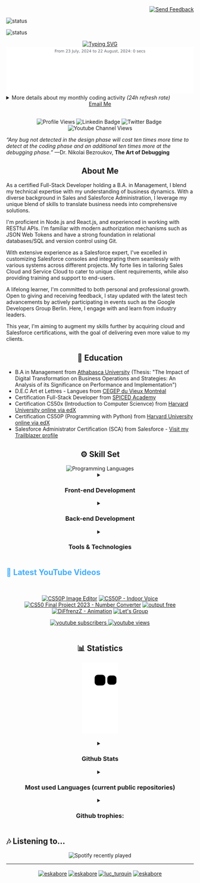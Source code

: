 <!-- Begin HEADER Section --> 

<!-- Begin Send Feedback button Section -->

<div align="right">

<a href="https://ikrw0yzi9gy.typeform.com/to/USWYQlvZ" target="_blank">
  <img src="https://img.shields.io/badge/Send%20Feedback-Click%20Here-1abc9c?style=flat-square" alt="Send Feedback">
</a>

</div>

<!-- End Send Feedback button Section -->

![status](https://badge.stateful.com/Eskabore/status.svg)

![status](https://badge.stateful.com/Eskabore/dnd.svg)

  <!--- Begin Typing on Entrance Section -->
  
<div align="center">
 <a href="https://jl-turquin.com" target="_blank"><img src="https://readme-typing-svg.herokuapp.com?font=Orbitron&weight=700&size=24&duration=4000&pause=1000&color=BB1F3BBB&center=true&vCenter=true&width=435&lines=Jean-Luc+KABORE-TURQUIN;Fullstack+Developer;SALESFORCE+Consultant" alt="Typing SVG" /></a>
</div>

  <!--- End Typing on Entrance Section -->
 
  <!-- Begin Wakatime Activity Section -->
  
  <!-- Begin wakatime Activity SVG Section -->
  
  <img src="https://github.com/Eskabore/eskabore/blob/master/images/stat.svg" alt="My Monthly Activity Stat SVG">
  
<!-- img src="https://raw.githubusercontent.com/Eskabore/eskabore/e408898243480718d2256b60bf2e64640aa6ecdb/images/stat.svg" -->

  <!-- End wakatime Activity SVG Section -->

<details><summary>More details about my monthly coding activity <i>(24h refresh rate)</i></summary>
  
<!--START_SECTION:waka-->

```txt
From: 23 July 2024 - To: 22 August 2024

Total Time: 0 secs

No activity tracked
```

<!--END_SECTION:waka-->

 </details>
  
<!-- End Wakatime Activity Section -->

<!-- End HEADER Section -->

<!--- Begin INTRO Section -->

<!--- Begin Contact Information Section -->
  
<div align="center">
  <a href="mailto:jl.turquin@diffrenzz.com">Email Me</a>
</div>
<br>
<!--- End Contact Information Section -->
  <!-- Begin Badges Section -->
<div align="center">
  
![Profile Views](https://komarev.com/ghpvc/?username=eskabore&label=Profile%20views&color=0e75b6&style=flat/)
![Linkedin Badge](https://img.shields.io/badge/-jeanluc-blue?style=flat-social&logo=Linkedin&logoColor=white&link=https://www.linkedin.com/in/jlkabore-turquin/)&nbsp;![Twitter Badge](https://img.shields.io/twitter/url?style=social&url=https%3A%2F%2Ftwitter.com%2Fluc_turquin/)&nbsp;![Youtube Channel Views](https://img.shields.io/youtube/channel/views/UC-PyiQJGXmEENgm0WaQEr2w?style=social)
  
</div>
  
  <!-- End Badges Section -->
<!-- End INTRO Section -->

<!-- Begin Quotes Section -->
_“Any bug not detected in the design phase will cost ten times more time to detect at the coding phase and an additional ten times more at the debugging phase.”_ —Dr. Nikolai Bezroukov, **The Art of Debugging**
<!-- End Quote Section -->

<!--- Begin ABOUT ME Section -->
<h2 align="center">About Me</h2>
<p align="center" style="text-align: justify; margin: 0 50px; font-size: 17px;">
  
As a certified Full-Stack Developer holding a B.A. in Management, I blend my technical expertise with my understanding of business dynamics. With a diverse background in Sales and Salesforce Administration, I leverage my unique blend of skills to translate business needs into comprehensive solutions.

I'm proficient in Node.js and React.js, and experienced in working with RESTful APIs. I'm familiar with modern authorization mechanisms such as JSON Web Tokens and have a strong foundation in relational databases/SQL and version control using Git.

With extensive experience as a Salesforce expert, I've excelled in customizing Salesforce consoles and integrating them seamlessly with various systems across different projects. My forte lies in tailoring Sales Cloud and Service Cloud to cater to unique client requirements, while also providing training and support to end-users.

A lifelong learner, I'm committed to both personal and professional growth. Open to giving and receiving feedback, I stay updated with the latest tech advancements by actively participating in events such as the Google Developers Group Berlin. Here, I engage with and learn from industry leaders.

This year, I'm aiming to augment my skills further by acquiring cloud and Salesforce certifications, with the goal of delivering even more value to my clients.
</p>
 <!--- End ABOUT ME Section -->
 
 <!-- Begin Education Section -->
 <h2 align="center">🏫 Education</h2>
 
 - B.A in Management from [Athabasca University](https://www.athabascau.ca/) (Thesis: "The Impact of Digital Transformation on Business Operations and Strategies: An Analysis of its Significance on Performance and Implementation")
- D.E.C Art et Lettres - Langues from [CEGEP du Vieux Montréal](https://www.cvm.qc.ca/)
- Certification Full-Stack Developer from [SPICED Academy](https://www.spiced-academy.com/)
- Certification CS50x (Introduction to Computer Scienvce) from [Harvard University online via edX](https://pll.harvard.edu/course/cs50-introduction-computer-science?delta=0)
- Certification CS50P (Programming with Python) from [Harvard University online via edX](https://pll.harvard.edu/course/cs50-introduction-computer-science?delta=0)
- Salesforce Administrator Certification (SCA) from Salesforce - [Visit my Trailblazer profile](https://trailblazer.me/id/jkabore-turquin)
 <!-- End Education Section -->
 
<!--- Begin Skills Section -->
<h2 align="center">⚙️ Skill Set</h2>

<div align="center">
    <img alt="Programming Languages" src="https://user-images.githubusercontent.com/78341798/194531121-47b0119a-ce00-439d-b586-125f86acb098.png" width="80" height="auto"> 
</div>
<div align="center">
  <details><summary><h3>Front-end Development</h3></summary>
    <img alt="JavaScript" src="https://upload.wikimedia.org/wikipedia/commons/6/6a/JavaScript-logo.png" height="50px">
    <img alt="ReactJS" src="https://upload.wikimedia.org/wikipedia/commons/a/a7/React-icon.svg" height="50px">
    <img alt="Python" src="https://upload.wikimedia.org/wikipedia/commons/c/c3/Python-logo-notext.svg" height="50px">
    <img alt="Bootstrap" src="https://upload.wikimedia.org/wikipedia/commons/b/b2/Bootstrap_logo.svg" height="50px">
    <img alt="Sass" src="https://sass-lang.com/assets/img/styleguide/color-1c4aab2b.png" height="50px">
  </details>
  <details><summary><h3>Back-end Development</h3></summary>
    <img alt="NodeJS" src="https://upload.wikimedia.org/wikipedia/commons/d/d9/Node.js_logo.svg" height="50px">
    <img alt="Python" src="https://upload.wikimedia.org/wikipedia/commons/c/c3/Python-logo-notext.svg" height="50px">
    <!-- <img alt="Java" src="https://upload.wikimedia.org/wikipedia/en/3/30/Java_programming_language_logo.svg" height="50px"> -->
    <img alt="Firebase" src="https://upload.wikimedia.org/wikipedia/commons/b/bd/Firebase_Logo.png" height="50px">
  </details>
  <details><summary><h3>Tools & Technologies</h3></summary>
    <img alt="Git" src="https://upload.wikimedia.org/wikipedia/commons/3/3f/Git_icon.svg" height="50px">
    <img alt="MongoDB" src="https://upload.wikimedia.org/wikipedia/commons/9/93/MongoDB_Logo.svg" height="50px">
    <img alt="SQLite" src="https://upload.wikimedia.org/wikipedia/commons/thumb/3/38/SQLite370.svg/1200px-SQLite370.svg.png" height="50px">
    <img  alt="C" height="50px" style="padding-right:10px;" src="https://cdn.jsdelivr.net/gh/devicons/devicon/icons/c/c-original.svg"/>
    <img  alt="GoogleCloud" height="50px" style="padding-right:10px;" src="https://cdn.jsdelivr.net/gh/devicons/devicon/icons/googlecloud/googlecloud-original.svg">
    <img  alt="AWS" height="50px" style="padding-right:10px;" src="https://upload.wikimedia.org/wikipedia/commons/9/93/Amazon_Web_Services_Logo.svg">
    <img  alt="vscode" height="50px" style="padding-right:10px;"src="https://cdn.jsdelivr.net/gh/devicons/devicon/icons/vscode/vscode-original.svg">
    <img  alt="Canva" height="50px" style="padding-right:10px;" src="https://cdn.jsdelivr.net/gh/devicons/devicon/icons/canva/canva-original.svg">
    </details>
</div>


<!-- Latest Youtube Videos -->
<h2 style="color: #44AEFB">🎦 Latest YouTube Videos</h2>
<br/>

<!-- Resource/Reference: https://github.com/DenverCoder1/github-readme-youtube-cards -->
<div class="youtube videos cards" align="center">

<!-- BEGIN YOUTUBE-CARDS -->
[![CS50P Image Editor](https://ytcards.demolab.com/?id=A0UyIOmRCAI&title=CS50P+Image+Editor&lang=en&timestamp=1683737659&background_color=%230d1117&title_color=%23ffffff&stats_color=%23dedede&max_title_lines=1&width=250&border_radius=5 "CS50P Image Editor")](https://www.youtube.com/watch?v=A0UyIOmRCAI)
[![CS50P - Indoor Voice](https://ytcards.demolab.com/?id=nYInu6_l2Sk&title=CS50P+-+Indoor+Voice&lang=en&timestamp=1675107111&background_color=%230d1117&title_color=%23ffffff&stats_color=%23dedede&max_title_lines=1&width=250&border_radius=5 "CS50P - Indoor Voice")](https://www.youtube.com/watch?v=nYInu6_l2Sk)
[![CS50 Final Project 2023 - Number Converter](https://ytcards.demolab.com/?id=gTvI4iPJbEg&title=CS50+Final+Project+2023+-+Number+Converter&lang=en&timestamp=1674860744&background_color=%230d1117&title_color=%23ffffff&stats_color=%23dedede&max_title_lines=1&width=250&border_radius=5 "CS50 Final Project 2023 - Number Converter")](https://www.youtube.com/watch?v=gTvI4iPJbEg)
[![output free](https://ytcards.demolab.com/?id=35j3drHLczY&title=output+free&lang=en&timestamp=1600975149&background_color=%230d1117&title_color=%23ffffff&stats_color=%23dedede&max_title_lines=1&width=250&border_radius=5 "output free")](https://www.youtube.com/watch?v=35j3drHLczY)
[![DiFfrenzZ -  Animation](https://ytcards.demolab.com/?id=kxCJK7Ffvys&title=DiFfrenzZ+-++Animation&lang=en&timestamp=1600975096&background_color=%230d1117&title_color=%23ffffff&stats_color=%23dedede&max_title_lines=1&width=250&border_radius=5 "DiFfrenzZ -  Animation")](https://www.youtube.com/watch?v=kxCJK7Ffvys)
[![Let's Group](https://ytcards.demolab.com/?id=Ui8vzTeH4H4&title=Let%27s+Group&lang=en&timestamp=1600974743&background_color=%230d1117&title_color=%23ffffff&stats_color=%23dedede&max_title_lines=1&width=250&border_radius=5 "Let's Group")](https://www.youtube.com/watch?v=Ui8vzTeH4H4)
<!-- END YOUTUBE-CARDS -->
</div>

<!-- Begin Youtube Buttons -->
<!-- Resource/Reference:  https://github.com/DenverCoder1/custom-icon-badges -->
<div class="youtube buttons" align="center">
    <a href="https://www.youtube.com/channel/UC-PyiQJGXmEENgm0WaQEr2w"  target="_blank">
        <img alt="youtube subscribers" src="https://custom-icon-badges.demolab.com/youtube/channel/subscribers/UC-PyiQJGXmEENgm0WaQEr2w?color=%23E05D44&label=SUBSCRIBE&logo=video&logoColor=white&style=for-the-badge&labelColor=CE4630"/>
    </a> 
    <a href="https://www.youtube.com/channel/UC-PyiQJGXmEENgm0WaQEr2w"  target="_blank">
        <img alt="youtube views" src="https://custom-icon-badges.demolab.com/youtube/channel/views/UC-PyiQJGXmEENgm0WaQEr2w?color=%23E05D44&logo=eye&logoColor=white&style=for-the-badge&labelColor=CE4630"/>
    </a> 
</div>
<br>
<!-- End Youtube Buttons -->

<!--- End First Section -->


<!--- Statistics Section-->
<h2 align="center">📊 Statistics</h2>
 <!--- Begin Snake GIF Section -->

<div align="center">

![My Activity Snake SVG](https://github.com/Eskabore/eskabore/blob/output/github-contribution-grid-snake.svg)
  
<!--img src="https://user-images.githubusercontent.com/45074124/232567318-a5aa22be-0cf3-4e36-af73-26b8572c57b8.svg" -->
  
</div>

<!-- End Snake GIF Section -->

<!-- Begin Stats Cards -->
<!-- Resources:  -->
<!-- Github & Languages Stats: https://github.com/Eskabore/eskabore --> 
<!-- Streak Stats: https://github.com/Eskabore/eskabore -->

<div class="stats" align="center" style="display:block;">

  <details><summary><h3>Github Stats</h3></summary>
   
<img alt="esabore github stats" src="https://github-readme-stats.vercel.app/api?username=Eskabore&hide=stars&count_private=true&show_icons=true&theme=algolia&border_radius=50">    
<img alt="eskabore github streak" src="https://streak-stats.demolab.com?user=Eskabore&count_private=false&theme=algolia&border_radius=50">
   
 </details>

  <details><summary><h3>Most used Languages (current public repositories)</h3></summary>
<img alt="most used languages" src="https://github-readme-stats.vercel.app/api/top-langs/?username=Eskabore&layout=donut&show_icons=true&theme=algolia&border_radius=50">
</details>
 
<!--- Begin Stats/Github trophies Section -->
<details><summary><h3 id="trophies">Github trophies:</h3></summary>
<div id="trophies" align="center"><a href="https://github.com/ryo-ma/github-profile-trophy"><img src="https://github-profile-trophy.vercel.app/?username=eskabore" alt="eskabore" /></a>
</div>  
</details>
<!--- End Stats/Github trophies Section -->
  
</div>

<!--  End Stats Cards -->




<!-- End Statistics Section-->
  
<!-- Hobbies -->

<h2>🎶 Listening to...</h2>

<div align="center">

![Spotify recently played](https://spotify-recently-played-readme.vercel.app/api?user=31zjlqdgtbfbzigpej5j25o7wr6e&count=3&unique=true)

 </div>
 
 ---
 
<!-- Begin Footer -->
<!-- Icons Resources -->

<div class="footer" align="center" style="margin:15px;">
<a href="https://codepen.io/eskabore" target="_blank"><img align="center" src="https://cdn.jsdelivr.net/npm/simple-icons@3.0.1/icons/codepen.svg" alt="eskabore" height="30" width="40" /></a>  
<a href="https://dev.to/eskabore" target="_blank"><img align="center" src="https://cdn.jsdelivr.net/npm/simple-icons@3.0.1/icons/dev-dot-to.svg" alt="eskabore" height="30" width="40" /></a>  
<a href="https://twitter.com/luc_turquin" target="_blank"><img align="center" src="https://cdn.jsdelivr.net/npm/simple-icons@3.0.1/icons/twitter.svg" alt="luc_turquin" height="30" width="40" /></a>  
<a href="https://codesandbox.com/eskabore" target="_blank"><img align="center" src="https://cdn.jsdelivr.net/npm/simple-icons@3.0.1/icons/codesandbox.svg" alt="eskabore" height="30" width="40" /></a> 
</div>
<br>
<br>
<!-- End Footer -->
  
  
  <!-- <details><summary><h3>Front-end Development</h3></summary>
      <img  alt="JavaScript" height="50px" src="https://cdn.jsdelivr.net/gh/devicons/devicon/icons/javascript/javascript-plain.svg">
      <img  alt="ReactJS" height="50px" style="padding-right:10px;" src="https://cdn.jsdelivr.net/gh/devicons/devicon/icons/react/react-original.svg">
  </details>
      <img  alt="NodeJS" height="50px" style="padding-right:10px;" src="https://cdn.jsdelivr.net/gh/devicons/devicon/icons/nodejs/nodejs-original.svg">
      <img  alt="HTML" height="50px" style="padding-right:10px;" src="https://cdn.jsdelivr.net/gh/devicons/devicon/icons/html5/html5-original.svg"/>
      <img  alt="CSS" height="50px" style="padding-right:10px;" src="https://cdn.jsdelivr.net/gh/devicons/devicon/icons/css3/css3-original.svg"/>
      <img  alt="Bootstrap" height="50px" style="padding-right:10px;" src="https://cdn.jsdelivr.net/gh/devicons/devicon/icons/bootstrap/bootstrap-original.svg"/>
      <img  alt="Sass" height="50px" style="padding-right:10px;" src="https://cdn.jsdelivr.net/gh/devicons/devicon/icons/sass/sass-original.svg"/>
      <img  alt="Java" height="50px" style="padding-right:10px;" src="https://cdn.jsdelivr.net/gh/devicons/devicon/icons/java/java-original.svg"/>
      <img  alt="Python" height="50px" style="padding-right:10px;" src="https://cdn.jsdelivr.net/gh/devicons/devicon/icons/python/python-original.svg"/>
      <img  alt="C" height="50px" style="padding-right:10px;" src="https://cdn.jsdelivr.net/gh/devicons/devicon/icons/c/c-original.svg"/>
      <img  alt="firebase" height="50px" style="padding-right:10px;" src="https://cdn.jsdelivr.net/gh/devicons/devicon/icons/firebase/firebase-plain.svg">
      <img  alt="GoogleCloud" height="50px" style="padding-right:10px;" src="https://cdn.jsdelivr.net/gh/devicons/devicon/icons/googlecloud/googlecloud-original.svg"> 
      <img  alt="Git" height="50px" style="padding-right:10px;" src="https://cdn.jsdelivr.net/gh/devicons/devicon/icons/git/git-original.svg">
      <img  alt="MongoDB" height="50px" style="padding-right:10px;" src="https://cdn.jsdelivr.net/gh/devicons/devicon/icons/mongodb/mongodb-original.svg"/>
      <img  alt="SQLite" height="50px" style="padding-right:10px;" src="https://cdn.jsdelivr.net/gh/devicons/devicon/icons/sqlite/sqlite-original.svg"/>
      <img  alt="NPM" height="50px" style="padding-right:10px;" src="https://cdn.jsdelivr.net/gh/devicons/devicon/icons/npm/npm-original-wordmark.svg"/>
      <img  alt="vscode" height="50px" style="padding-right:10px;"src="https://cdn.jsdelivr.net/gh/devicons/devicon/icons/vscode/vscode-original.svg">
      <img  alt="Canva" height="50px" style="padding-right:10px;" src="https://cdn.jsdelivr.net/gh/devicons/devicon/icons/canva/canva-original.svg"> -->
